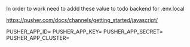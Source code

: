 In order to work need to addd these value to todo backend for .env.local

https://pusher.com/docs/channels/getting_started/javascript/

PUSHER_APP_ID=
PUSHER_APP_KEY=
PUSHER_APP_SECRET=
PUSHER_APP_CLUSTER=
